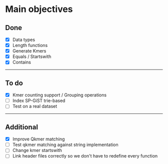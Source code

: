 # Main objectives
## Done
- [x] Data types
- [x] Length functions
- [x] Generate Kmers
- [x] Equals / Startswith
- [x] Contains
---
## To do
- [x] Kmer counting support / Grouping operations
- [ ] Index SP-GiST trie-based
- [ ] Test on a real dataset
---
## Additional
- [x] Improve Qkmer matching
- [ ] Test qkmer matching against string implementation
- [ ] Change kmer startswith
- [ ] Link header files correctly so we don't have to redefine every function